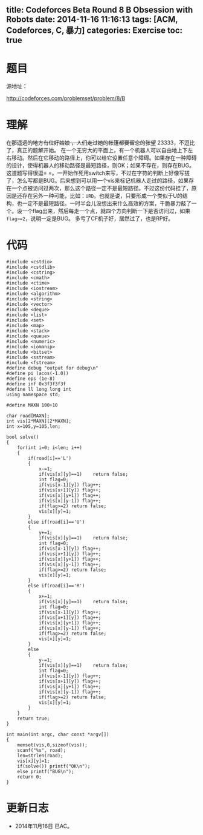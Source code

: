 title: Codeforces Beta Round 8 B Obsession with Robots
date: 2014-11-16 11:16:13
tags: [ACM, Codeforces, C, 暴力]
categories: Exercise
toc: true
---
# 题目	
源地址：

http://codeforces.com/problemset/problem/8/B

# 理解
~~在那遥远的地方有位好姑娘 ，人们走过她的帐篷都要留恋的张望~~
23333，不逗比了，真正的题解开始。
在一个无穷大的平面上，有一个机器人可以自由地上下左右移动。然后在它移动的路径上，你可以给它设置任意个障碍。如果存在一种障碍的设计，使得机器人的移动路径是最短路径，则OK；如果不存在，则存在BUG。
这道题写得很逗= =。一开始作死用switch来写，不过在字符的判断上好像写搓了，怎么写都是BUG。后来想到可以用一个vis来标记机器人走过的路径，如果存在一个点被访问过两次，那么这个路径一定不是最短路径。不过这份代码挂了，原因是还存在另外一种可能，比如：`URD`。也就是说，只要形成一个类似于U的结构，也一定不是最短路径。一时半会儿没想出来什么高效的方案，干脆暴力敲了一个。设一个flag出来，然后每走一个点，就四个方向判断一下是否访问过，如果`flag>=2`，说明一定是BUG。
多亏了CF机子好，居然过了，也是RP好。


<!-- more -->

# 代码
```
#include <cstdio>
#include <cstdlib>
#include <cstring>
#include <cmath>
#include <ctime>
#include <iostream>
#include <algorithm>
#include <string>
#include <vector>
#include <deque>
#include <list>
#include <set>
#include <map>
#include <stack>
#include <queue>
#include <numeric>
#include <iomanip>
#include <bitset>
#include <sstream>
#include <fstream>
#define debug "output for debug\n"
#define pi (acos(-1.0))
#define eps (1e-8)
#define inf 0x3f3f3f3f
#define ll long long int
using namespace std;

#define MAXN 100+10

char road[MAXN];
int vis[2*MAXN][2*MAXN];
int x=105,y=105,len;

bool solve()
{
    for(int i=0; i<len; i++)
    {
        if(road[i]=='L')
        {
            x-=1;
            if(vis[x][y]==1)    return false;
            int flag=0;
            if(vis[x-1][y]) flag++;
            if(vis[x+1][y]) flag++;
            if(vis[x][y+1]) flag++;
            if(vis[x][y-1]) flag++;
            if(flag>=2) return false;
            vis[x][y]=1;
        }
        else if(road[i]=='U')
        {
            y+=1;
            if(vis[x][y]==1)    return false;
            int flag=0;
            if(vis[x-1][y]) flag++;
            if(vis[x+1][y]) flag++;
            if(vis[x][y+1]) flag++;
            if(vis[x][y-1]) flag++;
            if(flag>=2) return false;
            vis[x][y]=1;
        }
        else if(road[i]=='R')
        {
            x+=1;
            if(vis[x][y]==1)    return false;
            int flag=0;
            if(vis[x-1][y]) flag++;
            if(vis[x+1][y]) flag++;
            if(vis[x][y+1]) flag++;
            if(vis[x][y-1]) flag++;
            if(flag>=2) return false;
            vis[x][y]=1;
        }
        else
        {
            y-=1;
            if(vis[x][y]==1)    return false;
            int flag=0;
            if(vis[x-1][y]) flag++;
            if(vis[x+1][y]) flag++;
            if(vis[x][y+1]) flag++;
            if(vis[x][y-1]) flag++;
            if(flag>=2) return false;
            vis[x][y]=1;
        }
    }
    return true;
}

int main(int argc, char const *argv[])
{
    memset(vis,0,sizeof(vis));
    scanf("%s", road);
    len=strlen(road);
    vis[x][y]=1;
    if(solve()) printf("OK\n");
    else printf("BUG\n");
    return 0;
}
```

# 更新日志
- 2014年11月16日 已AC。